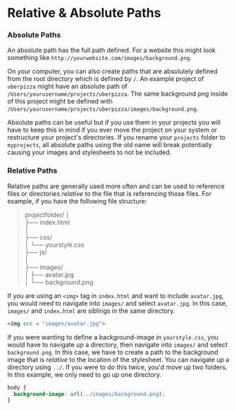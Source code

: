 # Relative & Absolute Paths

### Absolute Paths
An absolute path has the full path defined. For a website this might look something like `http://yourwebsite.com/images/background.png`.

On your computer, you can also create paths that are absolutely defined from the root directory which is defined by `/`. An example project of `uberpizza` might have an absolute path of `/Users/yourusername/projects/uberpizza`. The same background png inside of this project might be defined with `/Users/yourusername/projects/uberpizza/images/background.png`.

Absolute paths can be useful but if you use them in your projects you will have to keep this in mind if you ever move the project on your system or restructure your project's directories. If you rename your `projects` folder to `myprojects`, all absolute paths using the old name will break potentially causing your images and stylesheets to not be included.


### Relative Paths
Relative paths are generally used more often and can be used to reference files or directories _relative to_ the file that is referencing those files. For example, if you have the following file structure:

>  projectfolder/
  │  
  ├── index.html  
  │  
  ├── css/  
  │   └── yourstyle.css  
  ├── js/  
  │  
  ├── images/  
  │   ├── avatar.jpg  
  │   └── background.png  

If you are using an `<img>` tag in `index.html` and want to include `avatar.jpg`, you would need to navigate into `images/` and select `avatar.jpg`. In this case, `images/` and `index.html` are siblings in the same directory.

```html
<img src = "images/avatar.jpg">
```

If you were wanting to define a background-image in `yourstyle.css`, you would have to navigate _up_ a directory, then navigate into `images/` and select `background.png`. In this case, we have to create a path to the background image that is _relative_ to the location of the stylesheet. You can navigate up a directory using `../`. If you were to do this twice, you'd move up two folders. In this example, we only need to go up one directory.

```css
body {
  background-image: url(../images/background.png);
}
```
